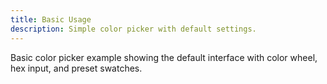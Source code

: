 ```yaml
---
title: Basic Usage
description: Simple color picker with default settings.
---
```


Basic color picker example showing the default interface with color wheel, hex input, and preset swatches.
